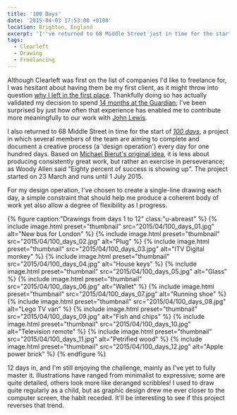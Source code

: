 ```yaml
---
title: '100 Days'
date: '2015-04-03 17:53:00 +0100'
location: Brighton, England
excerpt: 'I''ve returned to 68 Middle Street just in time for the start of *100 days*, a collaborative project where the aim is to complete a creative process every day for one hundred days.'
tags:
  - Clearleft
  - Drawing
  - Freelancing
---
```

Although Clearleft was first on the list of companies I'd like to freelance for, I was hesitant about having them be my first client, as it might throw into question [why I left in the first place][1]. Thankfully doing so has actually validated my decision to spend [14 months at the Guardian][2]; I've been surprised by just how often that experience has enabled me to contribute more meaningfully to our work with [John Lewis][3].

I also returned to 68 Middle Street in time for the start of *[100 days][4]*, a project in which several members of the team are aiming to complete and document a creative process (a 'design operation') every day for one hundred days. Based on [Michael Bierut's original idea][5], it is less about producing consistently great work, but rather an exercise in perseverance; as Woody Allen said "Eighty percent of success is showing up". The project started on 23 March and runs until 1 July 2015.

For my design operation, I've chosen to create a single-line drawing each day, a simple constraint that should help me produce a coherent body of work yet also allow a degree of flexibility as I progress.

{% figure caption:"Drawings from days 1 to 12" class:"u-abreast" %}
{% include image.html preset="thumbnail" src="2015/04/100_days_01.jpg" alt="New bus for London" %}
{% include image.html preset="thumbnail" src="2015/04/100_days_02.jpg" alt="Plug" %}
{% include image.html preset="thumbnail" src="2015/04/100_days_03.jpg" alt="ITV Digital monkey" %}
{% include image.html preset="thumbnail" src="2015/04/100_days_04.jpg" alt="House keys" %}
{% include image.html preset="thumbnail" src="2015/04/100_days_05.jpg" alt="Glass" %}
{% include image.html preset="thumbnail" src="2015/04/100_days_06.jpg" alt="Wallet" %}
{% include image.html preset="thumbnail" src="2015/04/100_days_07.jpg" alt="Running shoe" %}
{% include image.html preset="thumbnail" src="2015/04/100_days_08.jpg" alt="Lego TV van" %}
{% include image.html preset="thumbnail" src="2015/04/100_days_09.jpg" alt="Fish and chips" %}
{% include image.html preset="thumbnail" src="2015/04/100_days_10.jpg" alt="Television remote" %}
{% include image.html preset="thumbnail" src="2015/04/100_days_11.jpg" alt="Petrified wood" %}
{% include image.html preset="thumbnail" src="2015/04/100_days_12.jpg" alt="Apple power brick" %}
{% endfigure %}

12 days in, and I'm still enjoying the challenge, mainly as I've yet to fully master it. Illustrations have ranged from minimalist to expressive; some are quite detailed, others look more like deranged scribbles! I used to draw quite regularly as a child, but as graphic design drew me ever closer to the computer screen, the habit receded. It'll be interesting to see if this project reverses that trend.

[1]: /2013/10/moving_in_moving_on
[2]: /2015/01/changing_gears
[3]: http://johnlewis.com
[4]: http://clearleft100days.tumblr.com
[5]: http://designobserver.com/feature/five-years-of-100-days/24678
